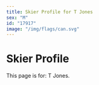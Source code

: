 ```yaml
---
title: Skier Profile for T Jones
sex: "M"
id: "17917"
image: "/img/flags/can.svg" 
---
```


# Skier Profile

This page is for: T Jones.
    